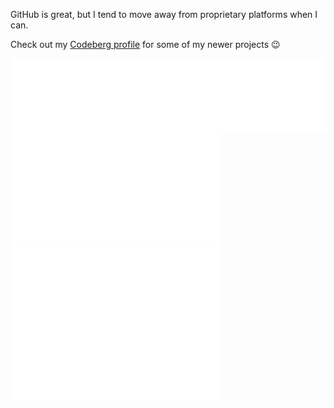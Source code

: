 GitHub is great, but I tend to move away from proprietary platforms when I can.

Check out my [Codeberg profile](https://codeberg.org/hegde-atri) for some of my newer projects 😉

<div style="display: flex;">
  <div align="left">
    <img width="390" src="./general.svg" />
    <img width="390" src="./achievements.svg" />
  </div>
  <div>
    <!-- <img width="390" src="https://github-readme-stats.vercel.app/api/top-langs/?username=hegde-atri&theme=tokyonight&hide_border=false&include_all_commits=true&count_private=true&layout=compact" /> -->
    <img width="390" src="./leetcode.svg" />
  </div>
</div>

<!-- ![Metrics](./github-metrics.svg) -->

<!-- ![profile-views](https://gpvc.arturio.dev/hegde-atri) -->
